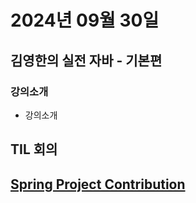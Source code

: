 # 2024년 09월 30일

## 김영한의 실전 자바 - 기본편

### 강의소개

- 강의소개

## TIL 회의

## [Spring Project Contribution](https://github.com/spring-projects/spring-framework/pull/33612)
